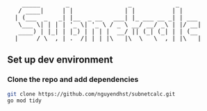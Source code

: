 <pre>
    _____       _                _            _      
   / ____|     | |              | |          | |     
  | (___  _   _| |__  _ __   ___| |_ ___ __ _| | ___ 
   \___ \| | | | '_ \| '_ \ / _ \ __/ __/ _\ | |/ __|
   ____) | |_| | |_) | | | |  __/ || (_| (_| | | (__ 
  |_____/ \__,_|_.__/|_| |_|\___|\__\___\__,_|_|\___|		
</pre>
## Set up dev environment
### Clone the repo and add dependencies
```sh
git clone https://github.com/nguyendhst/subnetcalc.git
go mod tidy
```
